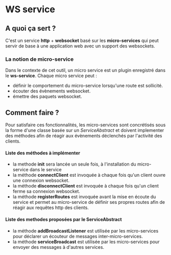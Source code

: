 # WS service

## A quoi ça sert ?
C'est un service **http** + **websocket** basé sur les **micro-services** qui peut servir de base à une
application web avec un support des websockets.


### La notion de micro-service
Dans le contexte de cet outil, un micro service est un plugin enregistré dans le **ws-service**.
Chaque micro service peut :
 - définir le comportement du micro-service lorsqu'une route est sollicité.
 - écouter des évènements websocket.
 - émettre des paquets websocket.

## Comment faire ?  
Pour satisfaire ces fonctionnalités, les micro-services sont concrétisés sous 
la forme d'une classe basée sur un _ServiceAbstract_ et doivent implementer
des méthodes afin de réagir aux évènements déclenchés par l'activité des 
clients.

#### Liste des méthodes à implémenter
 - la methode **init** sera lancée un seule fois, à l'installation du micro-service dans le service
 - la méthode **connectClient** est invoquée à chaque fois qu'un client ouvre une connexion websocket.
 - la méthode **disconnectClient** est invoquée à chaque fois qu'un client ferme sa connexion websocket.
 - la méthode **registerRoutes** est invoquée avant la mise en écoute du service et permet au
 micro-service de définir ses propres routes afin de réagir aux requêtes http des clients.


#### Liste des methodes proposées par le ServiceAbstract
 - la méthode **addBroadcastListener** est utilisée par les micro-services pour déclarer un écouteur 
  de messages inter-micro-services.
 - la méthode **serviceBroadcast** est utilisée par les micro-services pour envoyer des messages à 
 d'autres services.

